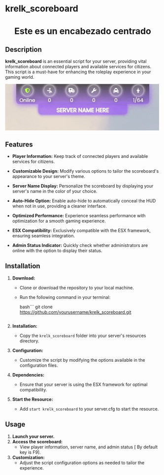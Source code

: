 # krelk_scoreboard

# <h1 align="center">Este es un encabezado centrado</h1>

## Description

**krelk_scoreboard** is an essential script for your server, providing vital information about connected players and available services for citizens. This script is a must-have for enhancing the roleplay experience in your gaming world.

![gif](krelk_scoreboard/krelk-scoreboard-gif.gif)

## Features

- **Player Information:** Keep track of connected players and available services for citizens.
  
- **Customizable Design:** Modify various options to tailor the scoreboard's appearance to your server's theme. 

- **Server Name Display:** Personalize the scoreboard by displaying your server's name in the color of your choice.

- **Auto-Hide Option:** Enable auto-hide to automatically conceal the HUD when not in use, providing a cleaner interface.

- **Optimized Performance:** Experience seamless performance with optimization for a smooth gaming experience.

- **ESX Compatibility:** Exclusively compatible with the ESX framework, ensuring seamless integration.

- **Admin Status Indicator:** Quickly check whether administrators are online with the option to display their status.

## Installation

1. **Download:**
   - Clone or download the repository to your local machine.
   - Run the following command in your terminal:

     bash```
     git clone https://github.com/yourusername/krelk_scoreboard.git
     ```

2. **Installation:**
   - Copy the `krelk_scoreboard` folder into your server's resources directory.

3. **Configuration:**
   - Customize the script by modifying the options available in the configuration files.

4. **Dependencies:**
   - Ensure that your server is using the ESX framework for optimal compatibility.

5. **Start the Resource:**
   - Add `start krelk_scoreboard` to your server.cfg to start the resource.

## Usage

1. **Launch your server.**
2. **Access the scoreboard:**
   - View player information, server name, and admin status [ By default key is F9].
3. **Customization:**
   - Adjust the script configuration options as needed to tailor the experience.


